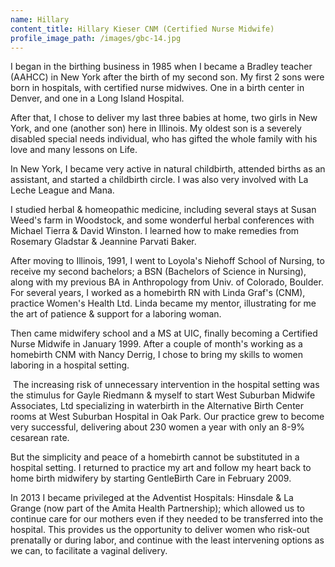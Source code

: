 ```yaml
---
name: Hillary
content_title: Hillary Kieser CNM (Certified Nurse Midwife)
profile_image_path: /images/gbc-14.jpg
---
```



I began in the birthing business in 1985 when I became a Bradley teacher (AAHCC) in New York after the birth of my second son. My first 2 sons were born in hospitals, with certified nurse midwives. One in a birth center in Denver, and one in a Long Island Hospital.

After that, I chose to deliver my last three babies at home, two girls in New York, and one (another son) here in Illinois. My oldest son is a severely disabled special needs individual, who has gifted the whole family with his love and many lessons on Life.

In New York, I became very active in natural childbirth, attended births as an assistant, and started a childbirth circle. I was also very involved with La Leche League and Mana.

I studied herbal & homeopathic medicine, including several stays at Susan Weed's farm in Woodstock, and some wonderful herbal conferences with Michael Tierra & David Winston. I learned how to make remedies from Rosemary Gladstar & Jeannine Parvati Baker.

After moving to Illinois, 1991, I went to Loyola's Niehoff School of Nursing, to receive my second bachelors; a BSN (Bachelors of Science in Nursing), along with my previous BA in Anthropology from Univ. of Colorado, Boulder. For several years, I worked as a homebirth RN with Linda Graf's (CNM), practice Women's Health Ltd. Linda became my mentor, illustrating for me the art of patience & support for a laboring woman.

Then came midwifery school and a MS at UIC, finally becoming a Certified Nurse Midwife in January 1999. After a couple of month's working as a homebirth CNM with Nancy Derrig, I chose to bring my skills to women laboring in a hospital setting.

&nbsp;The increasing risk of unnecessary intervention in the hospital setting was the stimulus for Gayle Riedmann & myself to start West Suburban Midwife Associates, Ltd specializing in waterbirth in the Alternative Birth Center rooms at West Suburban Hospital in Oak Park. Our practice grew to become very successful, delivering about 230 women a year with only an 8-9% cesarean rate.

But the simplicity and peace of a homebirth cannot be substituted in a hospital setting. I returned to practice my art and follow my heart back to home birth midwifery by starting GentleBirth Care in February 2009.

In 2013 I became privileged at the Adventist Hospitals: Hinsdale & La Grange (now part of the Amita Health Partnership); which allowed us to continue care for our mothers even if they needed to be transferred into the hospital. This provides us the opportunity to deliver women who risk-out prenatally or during labor, and continue with the least intervening options as we can, to facilitate a vaginal delivery.